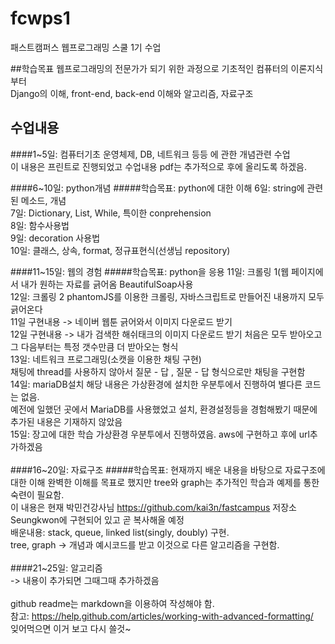 # fcwps1
패스트캠퍼스 웹프로그래밍 스쿨 1기 수업

##학습목표
웹프로그래밍의 전문가가 되기 위한 과정으로 기초적인 컴퓨터의 이론지식부터<br>
Django의 이해, front-end, back-end 이해와 알고리즘, 자료구조<br>

## 수업내용 
####1~5일: 컴퓨터기초
운영체제, DB, 네트워크 등등 에 관한 개념관련 수업<br>
이 내용은 프린트로 진행되었고 수업내용 pdf는 추가적으로 후에 올리도록 하겠음.<br>

####6~10일: python개념
#####학습목표: python에 대한 이해
6일: string에 관련된 메소드, 개념<br>
7일: Dictionary, List, While, 특이한 conprehension<br>
8일: 함수사용법<br>
9일: decoration 사용법<br>
10일: 클래스, 상속, format, 정규표현식(선생님 repository)<br>

####11~15일: 웹의 경험
#####학습목표: python을 응용
11일: 크롤링 1(웹 페이지에서 내가 원하는 자료를 긁어옴 BeautifulSoap사용<br>
12일: 크롤링 2 phantomJS를 이용한 크롤링, 자바스크립트로 만들어진 내용까지 모두 긁어온다<br>
11일 구현내용 -> 네이버 웹툰 긁어와서 이미지 다운로드 받기<br>
12일 구현내용 -> 내가 검색한 해쉬태크의 이미지 다운로드 받기 처음은 모두 받아오고<br>
그 다음부터는 특정 갯수만큼 더 받아오는 형식<br>
13일: 네트워크 프로그래밍(소캣을 이용한 채팅 구현)<br>
채팅에 thread를 사용하지 않아서 질문 - 답 , 질문 - 답 형식으로만 채팅을 구현함<br>
14일: mariaDB설치 해당 내용은 가상환경에 설치한 우분투에서 진행하여 별다른 코드는 없음.<br>
예전에 일했던 곳에서 MariaDB를 사용했었고 설치, 환경설정등을 경험해봤기 때문에<br>
추가된 내용은 기재하지 않았음<br>
15일: 장고에 대한 학습 가상환경 우분투에서 진행하였음. aws에 구현하고 후에 url추가하겠음<br>
<br>
####16~20일: 자료구조
#####학습목표: 현재까지 배운 내용을 바탕으로 자료구조에 대한 이해
완벽한 이해를 목표로 했지만 tree와 graph는 추가적인 학습과 예제를 통한 숙련이 필요함.<br>
이 내용은 현재 박민건강사님 https://github.com/kai3n/fastcampus 저장소<br>
Seungkwon에 구현되어 있고 곧 복사해올 예정<br>
배운내용: stack, queue, linked list(singly, doubly) 구현. <br>
tree, graph -> 개념과 예시코드를 받고 이것으로 다른 알고리즘을 구현함.<br>
<br>
####21~25일: 알고리즘
<br>
-> 내용이 추가되면 그때그때 추가하겠음<br>
<br>
github readme는 markdown을 이용하여 작성해야 함.<br>
참고: https://help.github.com/articles/working-with-advanced-formatting/<br>
잊어먹으면 이거 보고 다시 쓸것~

